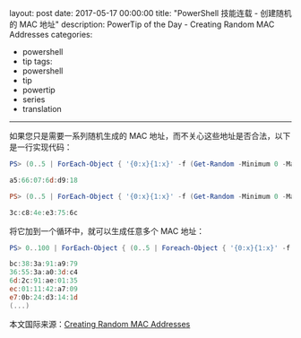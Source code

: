 layout: post
date: 2017-05-17 00:00:00
title: "PowerShell 技能连载 - 创建随机的 MAC 地址"
description: PowerTip of the Day - Creating Random MAC Addresses
categories:
- powershell
- tip
tags:
- powershell
- tip
- powertip
- series
- translation
---
如果您只是需要一系列随机生成的 MAC 地址，而不关心这些地址是否合法，以下是一行实现代码：

```powershell
PS> (0..5 | ForEach-Object { '{0:x}{1:x}' -f (Get-Random -Minimum 0 -Maximum 15),(Get-Random -Minimum 0 -Maximum 15)})  -join ':'

a5:66:07:6d:d9:18

PS> (0..5 | ForEach-Object { '{0:x}{1:x}' -f (Get-Random -Minimum 0 -Maximum 15),(Get-Random -Minimum 0 -Maximum 15)})  -join ':'

3c:c8:4e:e3:75:6c
```

将它加到一个循环中，就可以生成任意多个 MAC 地址：

```powershell
PS> 0..100 | ForEach-Object { (0..5 | Foreach-Object { '{0:x}{1:x}' -f (Get-Random -Minimum 0 -Maximum 15),(Get-Random -Minimum 0 -Maximum 15)})  -join ':' }

bc:38:3a:91:a9:79
36:55:3a:a0:3d:c4
6d:2c:91:ae:01:35
ec:01:11:42:a7:09
e7:0b:24:d3:14:1d
(...)
```

<!--more-->
本文国际来源：[Creating Random MAC Addresses](http://community.idera.com/powershell/powertips/b/tips/posts/creating-random-mac-addresses)
